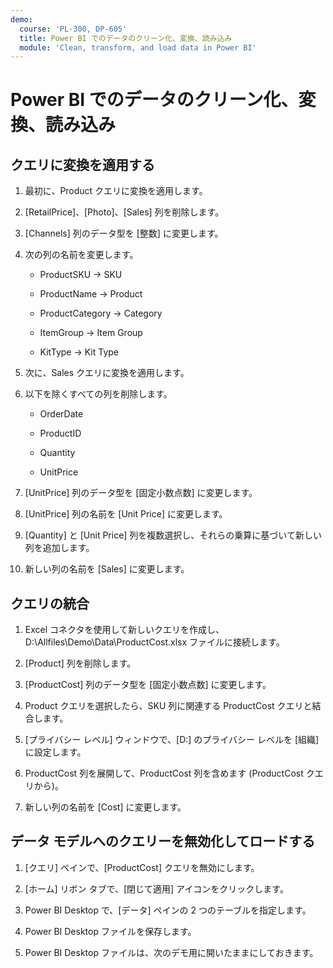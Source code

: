 ```yaml
---
demo:
  course: 'PL-300, DP-605'
  title: Power BI でのデータのクリーン化、変換、読み込み
  module: 'Clean, transform, and load data in Power BI'
---
```


# Power BI でのデータのクリーン化、変換、読み込み

## クエリに変換を適用する

1. 最初に、Product クエリに変換を適用します。

1. [RetailPrice]、[Photo]、[Sales] 列を削除します。

1. [Channels] 列のデータ型を [整数] に変更します。

1. 次の列の名前を変更します。

    - ProductSKU → SKU

    - ProductName → Product

    - ProductCategory → Category

    - ItemGroup → Item Group

    - KitType → Kit Type

1. 次に、Sales クエリに変換を適用します。

1. 以下を除くすべての列を削除します。

    - OrderDate

    - ProductID

    - Quantity

    - UnitPrice

1. [UnitPrice] 列のデータ型を [固定小数点数] に変更します。

1. [UnitPrice] 列の名前を [Unit Price] に変更します。

1. [Quantity] と [Unit Price] 列を複数選択し、それらの乗算に基づいて新しい列を追加します。

1. 新しい列の名前を [Sales] に変更します。

## クエリの統合

1. Excel コネクタを使用して新しいクエリを作成し、D:\Allfiles\Demo\Data\ProductCost.xlsx ファイルに接続します。

1. [Product] 列を削除します。

1. [ProductCost] 列のデータ型を [固定小数点数] に変更します。

1. Product クエリを選択したら、SKU 列に関連する ProductCost クエリと結合します。

1. [プライバシー レベル] ウィンドウで、[D:\] のプライバシー レベルを [組織] に設定します。

1. ProductCost 列を展開して、ProductCost 列を含めます (ProductCost クエリから)。

1. 新しい列の名前を [Cost] に変更します。

## データ モデルへのクエリーを無効化してロードする

1. [クエリ] ペインで、[ProductCost] クエリを無効にします。

1. [ホーム] リボン タブで、[閉じて適用] アイコンをクリックします。

1. Power BI Desktop で、[データ] ペインの 2 つのテーブルを指定します。

1. Power BI Desktop ファイルを保存します。

1. Power BI Desktop ファイルは、次のデモ用に開いたままにしておきます。
